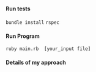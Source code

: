 #### Run tests
`bundle install`
`rspec` 

#### Run Program
`ruby main.rb  [your_input file]`

#### Details of my approach

